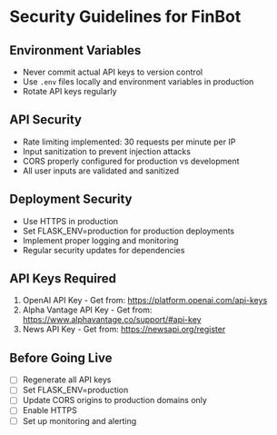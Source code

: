 # Security Guidelines for FinBot

## Environment Variables
- Never commit actual API keys to version control
- Use `.env` files locally and environment variables in production
- Rotate API keys regularly

## API Security
- Rate limiting implemented: 30 requests per minute per IP
- Input sanitization to prevent injection attacks
- CORS properly configured for production vs development
- All user inputs are validated and sanitized

## Deployment Security
- Use HTTPS in production
- Set FLASK_ENV=production for production deployments
- Implement proper logging and monitoring
- Regular security updates for dependencies

## API Keys Required
1. OpenAI API Key - Get from: https://platform.openai.com/api-keys
2. Alpha Vantage API Key - Get from: https://www.alphavantage.co/support/#api-key
3. News API Key - Get from: https://newsapi.org/register

## Before Going Live
- [ ] Regenerate all API keys
- [ ] Set FLASK_ENV=production
- [ ] Update CORS origins to production domains only
- [ ] Enable HTTPS
- [ ] Set up monitoring and alerting
